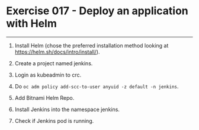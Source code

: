 # Exercise 017 - Deploy an application with Helm

---

1. Install Helm (chose the preferred installation method looking at
    https://helm.sh/docs/intro/install/).

2. Create a project named jenkins.

3. Login as kubeadmin to crc.

4. Do ```oc adm policy add-scc-to-user anyuid -z default -n jenkins```.

5. Add Bitnami Helm Repo.

6. Install Jenkins into the namespace jenkins.

7. Check if Jenkins pod is running.
